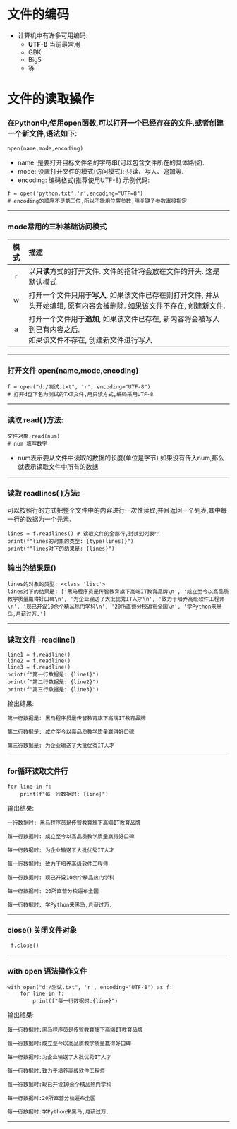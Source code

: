 # 文件的编码
* 计算机中有许多可用编码:
  * __UTF-8__ 当前最常用
  * GBK
  * Big5
  * 等

# 文件的读取操作
### 在Python中,使用open函数,可以打开一个已经存在的文件,或者创建一个新文件,语法如下:
```
open(name,mode,encoding)
```
* name: 是要打开目标文件名的字符串(可以包含文件所在的具体路径).
* mode: 设置打开文件的模式(访问模式): 只读、写入、追加等.
* encoding: 编码格式(推荐使用UTF-8)
示例代码:
```commandline
f = open('python.txt','r',encoding="UTF=8")
# encoding的顺序不是第三位,所以不能用位置参数,用关键子参数直接指定
```
---
### mode常用的三种基础访问模式

| 模式  | 描述                                                                  |
|:---:|:--------------------------------------------------------------------|
|  r  | 以**只读**方式的打开文件. 文件的指针将会放在文件的开头. 这是默认模式                              |
|  w  | 打开一个文件只用于**写入**. 如果该文件已存在则打开文件, 并从头开始编辑, 原有内容会被删除. 如果该文件不存在, 创建新文件. |
|  a  | 打开一个文件用于**追加**, 如果该文件已存在, 新内容将会被写入到已有内容之后.<br/>如果该文件不存在, 创建新文件进行写入  |
---
### 打开文件 open(name,mode,encoding)
```commandline
f = open("d:/测试.txt", 'r', encoding="UTF-8")
# 打开d盘下名为测试的TXT文件,用只读方式,编码采用UTF-8
```
---
### 读取 read( )方法:
```commandline
文件对象.read(num)
# num 填写数字
```
* num表示要从文件中读取的数据的长度(单位是字节),如果没有传入num,那么就表示读取文件中所有的数据.
---

### 读取 readlines( )方法:
可以按照行的方式把整个文件中的内容进行一次性读取,并且返回一个列表,其中每一行的数据为一个元素.
```commandline
lines = f.readlines() # 读取文件的全部行,封装到列表中
print(f"lines的对象的类型: {type(lines)}")
print(f"lines对下的结果是: {lines}")
``` 
### 输出的结果是()
```commandline
lines的对象的类型: <class 'list'>
lines对下的结果是: ['黑马程序员是传智教育旗下高端IT教育品牌\n', '成立至今以高品质教学质量赢得好口碑\n', '为企业输送了大批优秀IT人才\n', '致力于培养高级软件工程师\n', '现已开设10余个精品热门学科\n', '20所直营分校遍布全国\n', '学Python来黑马,月薪过万.']
 ```
---
### 读取文件 -readline()
```commandline
line1 = f.readline()
line2 = f.readline()
line3 = f.readline()
print(f"第一行数据是: {line1}")
print(f"第二行数据是: {line2}")
print(f"第三行数据是: {line3}")
```
输出结果:
```
第一行数据是: 黑马程序员是传智教育旗下高端IT教育品牌

第二行数据是: 成立至今以高品质教学质量赢得好口碑

第三行数据是: 为企业输送了大批优秀IT人才
```
---

### for循环读取文件行
```commandline
for line in f:
    print(f"每一行数据时: {line}")
```
输出结果:
```commandline
一行数据时: 黑马程序员是传智教育旗下高端IT教育品牌

每一行数据时: 成立至今以高品质教学质量赢得好口碑

每一行数据时: 为企业输送了大批优秀IT人才

每一行数据时: 致力于培养高级软件工程师

每一行数据时: 现已开设10余个精品热门学科

每一行数据时: 20所直营分校遍布全国

每一行数据时: 学Python来黑马,月薪过万.
```
---
### close() 关闭文件对象
```
 f.close()
```
---
### with open 语法操作文件
```commandline
with open("d:/测试.txt", 'r', encoding="UTF-8") as f:
    for line in f:
        print(f"每一行数据时:{line}")
```
输出结果:
```commandline
每一行数据时:黑马程序员是传智教育旗下高端IT教育品牌

每一行数据时:成立至今以高品质教学质量赢得好口碑

每一行数据时:为企业输送了大批优秀IT人才

每一行数据时:致力于培养高级软件工程师

每一行数据时:现已开设10余个精品热门学科

每一行数据时:20所直营分校遍布全国

每一行数据时:学Python来黑马,月薪过万.
```
---